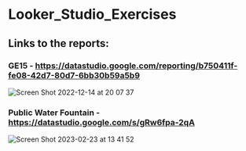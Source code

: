 # Looker_Studio_Exercises
## Links to the reports:
 
### GE15 - https://datastudio.google.com/reporting/b750411f-fe08-42d7-80d7-6bb30b59a5b9
![Screen Shot 2022-12-14 at 20 07 37](https://user-images.githubusercontent.com/112166780/224031860-32891582-7017-4c27-90c3-93ef4eeb1fd8.png)

### Public Water Fountain - https://datastudio.google.com/s/gRw6fpa-2qA
![Screen Shot 2023-02-23 at 13 41 52](https://user-images.githubusercontent.com/112166780/224031914-e341dffa-4592-4451-bb7f-95ee19074e8d.png)

